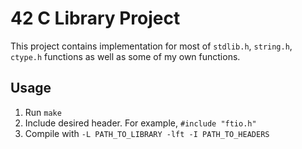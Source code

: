 # 42 C Library Project
This project contains implementation for most of `stdlib.h`, `string.h`, `ctype.h` functions as well as some of my own functions.

## Usage
1. Run `make`
1. Include desired header. For example, `#include "ftio.h" `
1. Compile with `-L PATH_TO_LIBRARY -lft -I PATH_TO_HEADERS`
